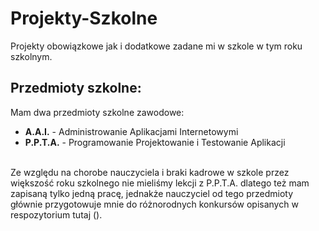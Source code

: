 # Projekty-Szkolne
Projekty obowiązkowe jak i dodatkowe zadane mi w szkole w tym roku szkolnym.

<h2>Przedmioty szkolne: </h2>
Mam dwa przedmioty szkolne zawodowe:
<ul>
  <li><b>A.A.I.</b> - Administrowanie Aplikacjami Internetowymi </li>
  <li><b>P.P.T.A.</b> - Programowanie Projektowanie i Testowanie Aplikacji </li>
</ul>
<br>
Ze względu na chorobe nauczyciela i braki kadrowe w szkole przez większość roku szkolnego nie mieliśmy lekcji z P.P.T.A. dlatego też mam zapisaną tylko jedną pracę, jednakże nauczyciel od tego przedmioty głównie przygotowuje mnie do różnorodnych konkursów opisanych w respozytorium <a>tutaj</a> ().


